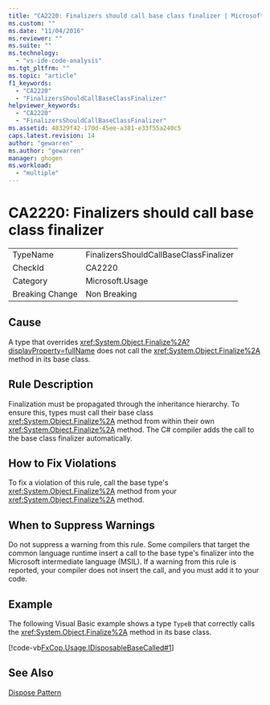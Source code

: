 ```yaml
---
title: "CA2220: Finalizers should call base class finalizer | Microsoft Docs"
ms.custom: ""
ms.date: "11/04/2016"
ms.reviewer: ""
ms.suite: ""
ms.technology: 
  - "vs-ide-code-analysis"
ms.tgt_pltfrm: ""
ms.topic: "article"
f1_keywords: 
  - "CA2220"
  - "FinalizersShouldCallBaseClassFinalizer"
helpviewer_keywords: 
  - "CA2220"
  - "FinalizersShouldCallBaseClassFinalizer"
ms.assetid: 48329f42-170d-45ee-a381-e33f55a240c5
caps.latest.revision: 14
author: "gewarren"
ms.author: "gewarren"
manager: ghogen
ms.workload: 
  - "multiple"
---
```

# CA2220: Finalizers should call base class finalizer
|||  
|-|-|  
|TypeName|FinalizersShouldCallBaseClassFinalizer|  
|CheckId|CA2220|  
|Category|Microsoft.Usage|  
|Breaking Change|Non Breaking|  
  
## Cause  
 A type that overrides <xref:System.Object.Finalize%2A?displayProperty=fullName> does not call the <xref:System.Object.Finalize%2A> method in its base class.  
  
## Rule Description  
 Finalization must be propagated through the inheritance hierarchy. To ensure this, types must call their base class <xref:System.Object.Finalize%2A> method from within their own <xref:System.Object.Finalize%2A> method. The C# compiler adds the call to the base class finalizer automatically.  
  
## How to Fix Violations  
 To fix a violation of this rule, call the base type's <xref:System.Object.Finalize%2A> method from your <xref:System.Object.Finalize%2A> method.  
  
## When to Suppress Warnings  
 Do not suppress a warning from this rule. Some compilers that target the common language runtime insert a call to the base type's finalizer into the Microsoft intermediate language (MSIL). If a warning from this rule is reported, your compiler does not insert the call, and you must add it to your code.  
  
## Example  
 The following Visual Basic example shows a type `TypeB` that correctly calls the <xref:System.Object.Finalize%2A> method in its base class.  
  
 [!code-vb[FxCop.Usage.IDisposableBaseCalled#1](../code-quality/codesnippet/VisualBasic/ca2220-finalizers-should-call-base-class-finalizer_1.vb)]  
  
## See Also  
 [Dispose Pattern](/dotnet/standard/design-guidelines/dispose-pattern)